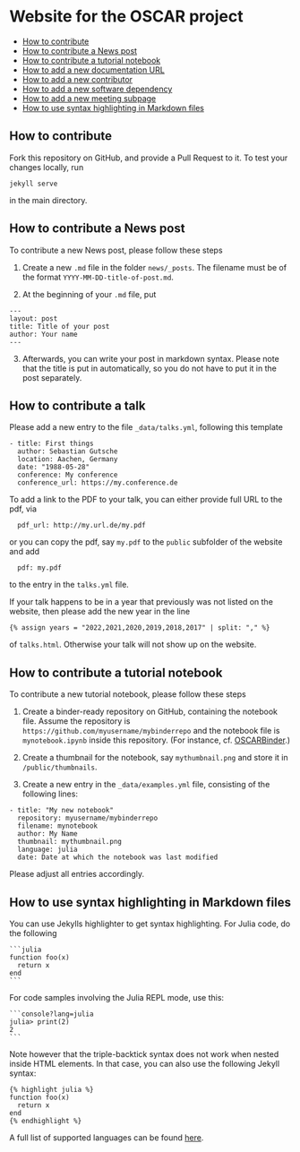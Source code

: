 # Website for the OSCAR project

- [How to contribute](#how-to-contribute)
- [How to contribute a News post](#how-to-contribute-a-news-post)
- [How to contribute a tutorial notebook](#how-to-contribute-a-tutorial-notebook)
- [How to add a new documentation URL](#how-to-add-a-new-documentation-url)
- [How to add a new contributor](#how-to-add-a-new-contributor)
- [How to add a new software dependency](#how-to-add-a-new-software-dependency)
- [How to add a new meeting subpage](#how-to-add-a-new-meeting-subpage)
- [How to use syntax highlighting in Markdown files](#how-to-use-syntax-highlighting-in-markdown-files)

## How to contribute

Fork this repository on GitHub, and provide a Pull Request to it.
To test your changes locally, run
```
jekyll serve
```
in the main directory.

## How to contribute a News post

To contribute a new News post, please follow these steps

1. Create a new `.md` file in the folder `news/_posts`. The filename
   must be of the format `YYYY-MM-DD-title-of-post.md`.

2. At the beginning of your `.md` file, put
```
---
layout: post
title: Title of your post
author: Your name
---
```
3. Afterwards, you can write your post in markdown syntax. Please note that the title
   is put in automatically, so you do not have to put it in the post separately.


## How to contribute a talk

Please add a new entry to the file `_data/talks.yml`, following this template
```
- title: First things
  author: Sebastian Gutsche
  location: Aachen, Germany
  date: "1988-05-28"
  conference: My conference
  conference_url: https://my.conference.de
```

To add a link to the PDF to your talk, you can either provide full
URL to the pdf, via
```
  pdf_url: http://my.url.de/my.pdf
```
or you can copy the pdf, say `my.pdf` to the `public` subfolder of the website and add
```
  pdf: my.pdf
```
to the entry in the `talks.yml` file.

If your talk happens to be in a year that previously was not listed on the
website, then please add the new year in the line
```
{% assign years = "2022,2021,2020,2019,2018,2017" | split: "," %}
```
of `talks.html`. Otherwise your talk will not show up on the website.

## How to contribute a tutorial notebook

To contribute a new tutorial notebook, please follow these steps

1. Create a binder-ready repository on GitHub, containing the notebook file.
   Assume the repository is `https://github.com/myusername/mybinderrepo`
   and the notebook file is `mynotebook.ipynb` inside this repository.
   (For instance, cf. [OSCARBinder](https://github.com/oscar-system/OSCARBinder).)

2. Create a thumbnail for the notebook, say `mythumbnail.png` and store it in `/public/thumbnails`.

3. Create a new entry in the `_data/examples.yml` file, consisting of the following lines:
```
- title: "My new notebook"
  repository: myusername/mybinderrepo
  filename: mynotebook
  author: My Name
  thumbnail: mythumbnail.png
  language: julia
  date: Date at which the notebook was last modified

```
Please adjust all entries accordingly.

## How to use syntax highlighting in Markdown files

You can use Jekylls highlighter to get syntax highlighting.
For Julia code, do the following
````
```julia
function foo(x)
  return x
end
```
````

For code samples involving the Julia REPL mode, use this:
````
```console?lang=julia
julia> print(2)
2
```
````

Note however that the triple-backtick syntax does not work when nested inside
HTML elements. In that case, you can also use the following Jekyll syntax:
```
{% highlight julia %}
function foo(x)
  return x
end
{% endhighlight %}
```

A full list of supported languages can be found [here](https://github.com/rouge-ruby/rouge/blob/master/docs/Languages.md).
